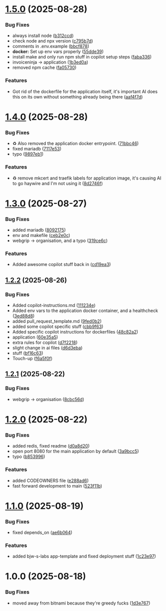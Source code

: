 # [1.5.0](https://github.com/webgrip/application-template/compare/1.4.0...1.5.0) (2025-08-28)


### Bug Fixes

* always install node ([b312ccd](https://github.com/webgrip/application-template/commit/b312ccd5070db19b056a896c4ab5e7a990439401))
* check node and npx version ([c795b7d](https://github.com/webgrip/application-template/commit/c795b7d90dada68536be57f88ccab2cbb54025f7))
* comments in .env.example ([bbcf878](https://github.com/webgrip/application-template/commit/bbcf878ace26e27308793507cecd6b4ac9cfe446))
* **docker:** Set up env vars properly ([55dde39](https://github.com/webgrip/application-template/commit/55dde3973ead10897a1582ef61bf6c6fcbdab6f0))
* install make and only run npm stuff in copilot setup steps ([faba336](https://github.com/webgrip/application-template/commit/faba33651dc2efc89bba4148ea21c383b44c2706))
* invoiceninja -> application ([1b3ed0a](https://github.com/webgrip/application-template/commit/1b3ed0a4f21e75d05cb4bf060606b749863e3d29))
* removed npm cache ([fa05730](https://github.com/webgrip/application-template/commit/fa057306e6d8ba5c1bf7ad599e013ab87bd1c520))


### Features

* Got rid of the dockerfile for the application itself, it's important AI does this on its own without something already being there ([aaf4f7d](https://github.com/webgrip/application-template/commit/aaf4f7de71fa451a7c9b8d3311c1424e88eed7d8))

# [1.4.0](https://github.com/webgrip/application-template/compare/1.3.0...1.4.0) (2025-08-28)


### Bug Fixes

* :recycle: Also removed the application docker entrypoint. ([71bbc46](https://github.com/webgrip/application-template/commit/71bbc46b318f4d8bf5655fbc17c2b3dcf5d27a63))
* fixed mariadb ([7117e53](https://github.com/webgrip/application-template/commit/7117e530fbeae93fa8b2d0f33a02ebe3850faaf5))
* typo ([9897eb1](https://github.com/webgrip/application-template/commit/9897eb1d36f7c01dbb3deca3e50584935335d31d))


### Features

* :recycle: remove mkcert and traefik labels for application image, it's causing AI to go haywire and I'm not using it ([8d2746f](https://github.com/webgrip/application-template/commit/8d2746ff6fbd0e326182751c1ef746e0aa4fa468))

# [1.3.0](https://github.com/webgrip/application-template/compare/1.2.2...1.3.0) (2025-08-27)


### Bug Fixes

* added mariadb ([8092175](https://github.com/webgrip/application-template/commit/809217514e8bda52665edd8ecf173e1fc943afe9))
* env and makefile ([ceb2e0c](https://github.com/webgrip/application-template/commit/ceb2e0cf95d75a74b95d60a8cf72efabcffa5d4d))
* webgrip -> organisation, and a typo ([319ce6c](https://github.com/webgrip/application-template/commit/319ce6ce86bf30a4f855d9b08425e67121716621))


### Features

* Added awesome copilot stuff back in ([cd19ea3](https://github.com/webgrip/application-template/commit/cd19ea36cf36c89c41b7482819200978ef116950))

## [1.2.2](https://github.com/webgrip/application-template/compare/1.2.1...1.2.2) (2025-08-26)


### Bug Fixes

* Added copilot-instructions.md ([111234e](https://github.com/webgrip/application-template/commit/111234e8d293c43549473940691647ae843a731c))
* Added env vars to the application docker container, and a healthcheck ([3ed88d8](https://github.com/webgrip/application-template/commit/3ed88d83c8d3d11d7b3d3bfe517aac2d1718f02a))
* added pull_request_template.md ([9fed0b2](https://github.com/webgrip/application-template/commit/9fed0b20c3b59803ac1533f5ede41b777e4a3239))
* added some copilot specific stuff ([cbb9f63](https://github.com/webgrip/application-template/commit/cbb9f63b09980d1a1246c57da277a80c106626f1))
* Added specific copilot instructions for dockerfiles ([48c82a2](https://github.com/webgrip/application-template/commit/48c82a2420361a680f572af1d23f8efe0210bb8e))
* application ([60e35a5](https://github.com/webgrip/application-template/commit/60e35a5334c2421c91c68642122574886f2a3897))
* extra rules for copilot ([d7f2218](https://github.com/webgrip/application-template/commit/d7f221825ae66118cff8cef96a56aed519152bc3))
* slight change in ai files ([d6d3eba](https://github.com/webgrip/application-template/commit/d6d3eba2bffebdb0472269f28724274095a1c8e7))
* stuff ([bf16c63](https://github.com/webgrip/application-template/commit/bf16c63f43798853feb35c3d2d380da346cc8357))
* Touch-up ([f6a5f0f](https://github.com/webgrip/application-template/commit/f6a5f0fb6a1316e3df999fd3c786737b02d4acac))

## [1.2.1](https://github.com/webgrip/application-template/compare/1.2.0...1.2.1) (2025-08-22)


### Bug Fixes

* webgrip -> organisation ([8cbc56d](https://github.com/webgrip/application-template/commit/8cbc56d3d231e136efc4beceb2a4b259b21d4e01))

# [1.2.0](https://github.com/webgrip/application-template/compare/1.1.0...1.2.0) (2025-08-22)


### Bug Fixes

* added redis, fixed readme ([d0a8d20](https://github.com/webgrip/application-template/commit/d0a8d204f279e72075c77080488859819d1d7fb2))
* open port 8080 for the main application by default ([3a9bcc5](https://github.com/webgrip/application-template/commit/3a9bcc5727df22aec28c6c2c1f1c8a565011ec14))
* typo ([b853996](https://github.com/webgrip/application-template/commit/b85399688afbbaf141009f16625cdf2513252a10))


### Features

* added CODEOWNERS file ([e288ad6](https://github.com/webgrip/application-template/commit/e288ad6b7fd93fb80bcbea7217d9321d8fa3f74a))
* fast forward development to main ([523f11b](https://github.com/webgrip/application-template/commit/523f11b1f7c3d85de16793c69ac56e7b1cd7f113))

# [1.1.0](https://github.com/webgrip/application-template/compare/1.0.0...1.1.0) (2025-08-19)


### Bug Fixes

* fixed depends_on ([ae6b064](https://github.com/webgrip/application-template/commit/ae6b064df86f1d5b415cf9207fe032a1b1c54257))


### Features

* added bjw-s-labs app-template and fixed deployment stuff ([1c23e97](https://github.com/webgrip/application-template/commit/1c23e97074d681e6c932fcce31d4b404a0faee7e))

# 1.0.0 (2025-08-18)


### Bug Fixes

* moved away from bitnami because they're greedy fucks ([1d3e767](https://github.com/webgrip/application-template/commit/1d3e767b13c0ddd15925239313fa8cff98363aab))

